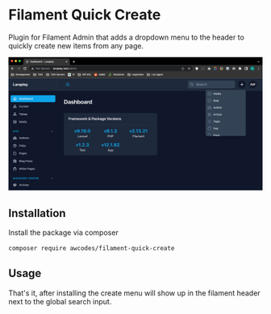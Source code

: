 # Filament Quick Create

Plugin for Filament Admin that adds a dropdown menu to the header to quickly create new items from any page.

![Screen shot of Filament quick create in use](./images/screen-shot.jpg)

## Installation

Install the package via composer

```bash
composer require awcodes/filament-quick-create
```

## Usage

That's it, after installing the create menu will show up in the filament header next to the global search input.
